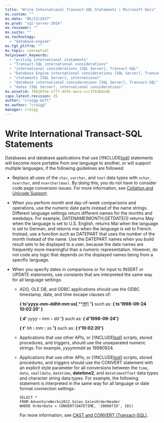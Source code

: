 ```yaml
---
title: "Write International Transact-SQL Statements | Microsoft Docs"
ms.custom: ""
ms.date: "06/13/2017"
ms.prod: "sql-server-2014"
ms.reviewer: ""
ms.suite: ""
ms.technology: 
  - "database-engine"
ms.tgt_pltfrm: ""
ms.topic: conceptual
helpviewer_keywords: 
  - "writing international statements"
  - "Transact-SQL international considerations"
  - "international considerations [SQL Server], Transact-SQL"
  - "Database Engine international considerations [SQL Server], Transact-SQL"
  - "statements [SQL Server], international"
  - "database international considerations [SQL Server], Transact-SQL"
  - "dates [SQL Server], international considerations"
ms.assetid: f0b10fee-27f7-45fe-aece-ccc3f63bdcdb
caps.latest.revision: 35
author: "craigg-msft"
ms.author: "craigg"
manager: craigg
---
```

# Write International Transact-SQL Statements
  Databases and database applications that use [!INCLUDE[tsql](../../includes/tsql-md.md)] statements will become more portable from one language to another, or will support multiple languages, if the following guidelines are followed:  
  
-   Replace all uses of the `char`, `varchar`, and `text` data types with `nchar`, `nvarchar`, and `nvarchar(max)`. By doing this, you do not have to consider code page conversion issues. For more information, see [Collation and Unicode Support](collation-and-unicode-support.md).  
  
-   When you perform month and day-of-week comparisons and operations, use the numeric date parts instead of the name strings. Different language settings return different names for the months and weekdays. For example, DATENAME(MONTH,GETDATE()) returns May when the language is set to U.S. English, returns Mai when the language is set to German, and returns mai when the language is set to French. Instead, use a function such as DATEPART that uses the number of the month instead of the name. Use the DATEPART names when you build result sets to be displayed to a user, because the date names are frequently more meaningful than a numeric representation. However, do not code any logic that depends on the displayed names being from a specific language.  
  
-   When you specify dates in comparisons or for input to INSERT or UPDATE statements, use constants that are interpreted the same way for all language settings:  
  
    -   ADO, OLE DB, and ODBC applications should use the ODBC timestamp, date, and time escape clauses of:  
  
         **{ ts'**yyyy**-***mm***-***dd**hh***:***mm***:***ss*[**.***fff*] **'}** such as: **{ ts'**1998**-**09**-**24 10**:**02**:**20**' }**  
  
         **{ d'** *yyyy* **-** *mm* **-** *dd* **'}** such as: **{ d'**1998**-**09**-**24**'}**  
  
         **{ t'** *hh* **:** *mm* **:** *ss* **'}** such as: **{ t'**10:02:20**'}**  
  
    -   Applications that use other APIs, or [!INCLUDE[tsql](../../includes/tsql-md.md)] scripts, stored procedures, and triggers, should use the unseparated numeric strings. For example, *yyyymmdd* as 19980924.  
  
    -   Applications that use other APIs, or [!INCLUDE[tsql](../../includes/tsql-md.md)] scripts, stored procedures, and triggers should use the CONVERT statement with an explicit style parameter for all conversions between the `time`, `date`, `smalldate`, `datetime`, **datetime2**, and `datetimeoffset` data types and character string data types. For example, the following statement is interpreted in the same way for all language or date format connection settings:  
  
        ```  
        SELECT *  
        FROM AdventureWorks2012.Sales.SalesOrderHeader  
        WHERE OrderDate = CONVERT(DATETIME, '20060719', 101)  
        ```  
  
         For more information, see [CAST and CONVERT &#40;Transact-SQL&#41;](/sql/t-sql/functions/cast-and-convert-transact-sql).  
  
  
